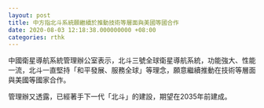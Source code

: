 ```yaml
---
layout: post
title: 中方指北斗系統願繼續於推動技術等層面與美國等國合作
date: 2020-08-03 12:18:38.000000000 +08:00
categories: rthk
---
```


中國衛星導航系統管理辦公室表示，北斗三號全球衛星導航系統，功能強大、性能一流，北斗一直堅持「和平發展、服務全球」等理念，願意繼續推動在技術等層面與美國等國家合作。

管理辦又透露，已經著手下一代「北斗」的建設，期望在2035年前建成。
